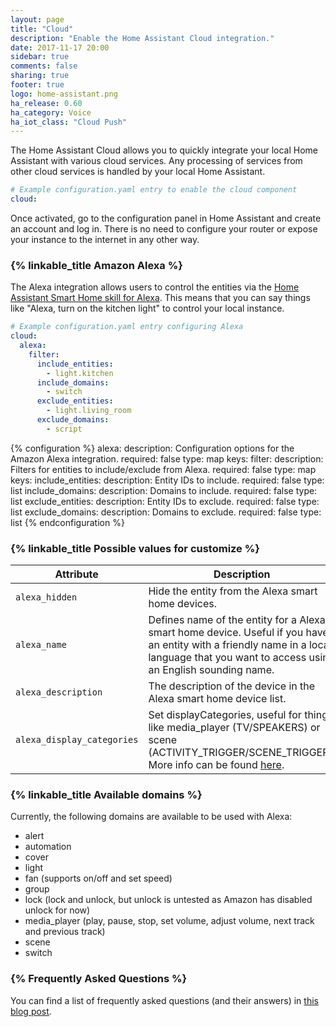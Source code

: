 ```yaml
---
layout: page
title: "Cloud"
description: "Enable the Home Assistant Cloud integration."
date: 2017-11-17 20:00
sidebar: true
comments: false
sharing: true
footer: true
logo: home-assistant.png
ha_release: 0.60
ha_category: Voice
ha_iot_class: "Cloud Push"
---
```


The Home Assistant Cloud allows you to quickly integrate your local Home Assistant with various cloud services. Any processing of services from other cloud services is handled by your local Home Assistant.

```yaml
# Example configuration.yaml entry to enable the cloud component
cloud:
```

Once activated, go to the configuration panel in Home Assistant and create an account and log in. There is no need to configure your router or expose your instance to the internet in any other way.

### {% linkable_title Amazon Alexa %}

The Alexa integration allows users to control the entities via the [Home Assistant Smart Home skill for Alexa][alexa skill]. This means that you can say things like "Alexa, turn on the kitchen light" to control your local instance.

```yaml
# Example configuration.yaml entry configuring Alexa
cloud:
  alexa:
    filter:
      include_entities:
        - light.kitchen
      include_domains:
        - switch
      exclude_entities:
        - light.living_room
      exclude_domains:
        - script
```

{% configuration %}
alexa:
  description: Configuration options for the Amazon Alexa integration.
  required: false
  type: map
  keys:
    filter:
      description: Filters for entities to include/exclude from Alexa.
      required: false
      type: map
      keys:
        include_entities:
          description: Entity IDs to include.
          required: false
          type: list
        include_domains:
          description: Domains to include.
          required: false
          type: list
        exclude_entities:
          description: Entity IDs to exclude.
          required: false
          type: list
        exclude_domains:
          description: Domains to exclude.
          required: false
          type: list
{% endconfiguration %}

### {% linkable_title Possible values for customize %}

| Attribute | Description |
| --------- | ----------- |
| `alexa_hidden` | Hide the entity from the Alexa smart home devices.
| `alexa_name` | Defines name of the entity for a Alexa smart home device. Useful if you have an entity with a friendly name in a local language that you want to access using an English sounding name.
| `alexa_description` | The description of the device in the Alexa smart home device list.
| `alexa_display_categories` | Set displayCategories, useful for things like media_player (TV/SPEAKERS) or scene (ACTIVITY_TRIGGER/SCENE_TRIGGER). More info can be found [here](https://developer.amazon.com/docs/device-apis/alexa-discovery.html#display-categories).

### {% linkable_title Available domains %}
Currently, the following domains are available to be used with Alexa:
- alert
- automation
- cover
- light
- fan (supports on/off and set speed)
- group
- lock (lock and unlock, but unlock is untested as Amazon has disabled unlock for now)
- media_player (play, pause, stop, set volume, adjust volume, next track and previous track)
- scene
- switch

[alexa skill]: https://alexa.amazon.com/spa/index.html#skills/dp/B0772J1QKB/?ref=skill_dsk_skb_sr_2

### {% Frequently Asked Questions %}

You can find a list of frequently asked questions (and their answers) in [this blog post](https://home-assistant.io/blog/2017/12/17/introducing-home-assistant-cloud/#faq).
